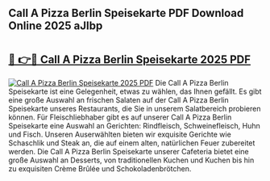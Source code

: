 ## Call A Pizza Berlin Speisekarte PDF Download Online 2025 aJIbp

# <h2><a href="http://gcc8wg.nevu.top/?p=Call+A+Pizza+Berlin+Speisekarte">🔗 👉🔴 Call A Pizza Berlin Speisekarte 2025 PDF</a></h2>

[![Call A Pizza Berlin Speisekarte 2025 PDF](https://i.imgur.com/dBaPXMq.png)](http://gcc8wg.nevu.top/?p=Call+A+Pizza+Berlin+Speisekarte)
Die Call A Pizza Berlin Speisekarte ist eine Gelegenheit, etwas zu wählen, das Ihnen gefällt. Es gibt eine große Auswahl an frischen Salaten auf der Call A Pizza Berlin Speisekarte unseres Restaurants, die Sie in unserem Salatbereich probieren können. Für Fleischliebhaber gibt es auf unserer Call A Pizza Berlin Speisekarte eine Auswahl an Gerichten: Rindfleisch, Schweinefleisch, Huhn und Fisch. Unseren Auserwählten bieten wir exquisite Gerichte wie Schaschlik und Steak an, die auf einem alten, natürlichen Feuer zubereitet werden. Die Call A Pizza Berlin Speisekarte unserer Cafeteria bietet eine große Auswahl an Desserts, von traditionellen Kuchen und Kuchen bis hin zu exquisiten Crème Brûlée und Schokoladenbrötchen.
